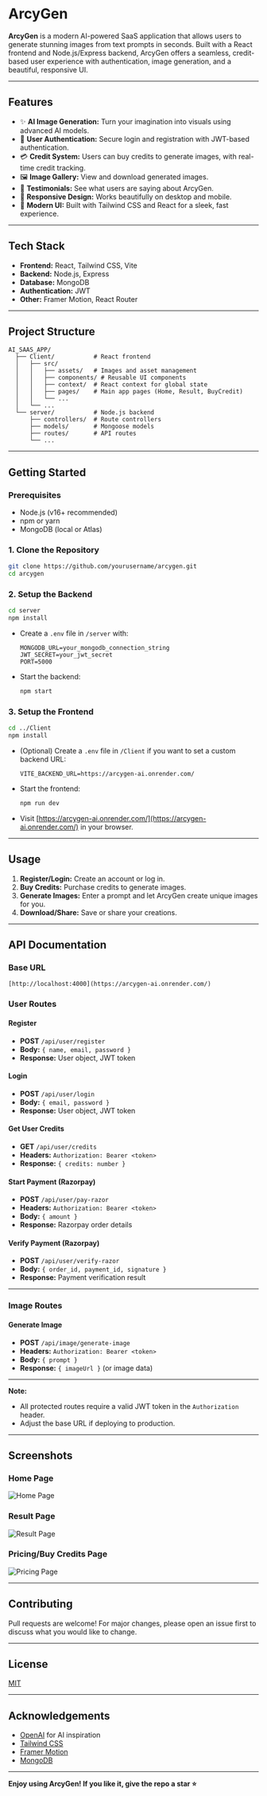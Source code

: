 # ArcyGen

**ArcyGen** is a modern AI-powered SaaS application that allows users to generate stunning images from text prompts in seconds. Built with a React frontend and Node.js/Express backend, ArcyGen offers a seamless, credit-based user experience with authentication, image generation, and a beautiful, responsive UI.

---

## Features

- ✨ **AI Image Generation:** Turn your imagination into visuals using advanced AI models.
- 👤 **User Authentication:** Secure login and registration with JWT-based authentication.
- 💳 **Credit System:** Users can buy credits to generate images, with real-time credit tracking.
- 🖼️ **Image Gallery:** View and download generated images.
- 💬 **Testimonials:** See what users are saying about ArcyGen.
- 📱 **Responsive Design:** Works beautifully on desktop and mobile.
- 🌈 **Modern UI:** Built with Tailwind CSS and React for a sleek, fast experience.

---

## Tech Stack

- **Frontend:** React, Tailwind CSS, Vite
- **Backend:** Node.js, Express
- **Database:** MongoDB
- **Authentication:** JWT
- **Other:** Framer Motion, React Router

---

## Project Structure

```
AI_SAAS_APP/
  ├── Client/           # React frontend
  │   ├── src/
  │   │   ├── assets/   # Images and asset management
  │   │   ├── components/ # Reusable UI components
  │   │   ├── context/  # React context for global state
  │   │   ├── pages/    # Main app pages (Home, Result, BuyCredit)
  │   │   └── ...       
  │   └── ...
  └── server/           # Node.js backend
      ├── controllers/  # Route controllers
      ├── models/       # Mongoose models
      ├── routes/       # API routes
      └── ...
```

---

## Getting Started

### Prerequisites

- Node.js (v16+ recommended)
- npm or yarn
- MongoDB (local or Atlas)

### 1. Clone the Repository

```bash
git clone https://github.com/yourusername/arcygen.git
cd arcygen
```

### 2. Setup the Backend

```bash
cd server
npm install
```

- Create a `.env` file in `/server` with:
  ```
  MONGODB_URL=your_mongodb_connection_string
  JWT_SECRET=your_jwt_secret
  PORT=5000
  ```

- Start the backend:
  ```bash
  npm start
  ```

### 3. Setup the Frontend

```bash
cd ../Client
npm install
```

- (Optional) Create a `.env` file in `/Client` if you want to set a custom backend URL:
  ```
  VITE_BACKEND_URL=https://arcygen-ai.onrender.com/
  ```

- Start the frontend:
  ```bash
  npm run dev
  ```

- Visit [https://arcygen-ai.onrender.com/](https://arcygen-ai.onrender.com/) in your browser.

---

## Usage

1. **Register/Login:** Create an account or log in.
2. **Buy Credits:** Purchase credits to generate images.
3. **Generate Images:** Enter a prompt and let ArcyGen create unique images for you.
4. **Download/Share:** Save or share your creations.

---

## API Documentation

### Base URL
```
[http://localhost:4000](https://arcygen-ai.onrender.com/)
```

### User Routes

#### Register
- **POST** `/api/user/register`
- **Body:** `{ name, email, password }`
- **Response:** User object, JWT token

#### Login
- **POST** `/api/user/login`
- **Body:** `{ email, password }`
- **Response:** User object, JWT token

#### Get User Credits
- **GET** `/api/user/credits`
- **Headers:** `Authorization: Bearer <token>`
- **Response:** `{ credits: number }`

#### Start Payment (Razorpay)
- **POST** `/api/user/pay-razor`
- **Headers:** `Authorization: Bearer <token>`
- **Body:** `{ amount }`
- **Response:** Razorpay order details

#### Verify Payment (Razorpay)
- **POST** `/api/user/verify-razor`
- **Body:** `{ order_id, payment_id, signature }`
- **Response:** Payment verification result

---

### Image Routes

#### Generate Image
- **POST** `/api/image/generate-image`
- **Headers:** `Authorization: Bearer <token>`
- **Body:** `{ prompt }`
- **Response:** `{ imageUrl }` (or image data)

---

**Note:**  
- All protected routes require a valid JWT token in the `Authorization` header.
- Adjust the base URL if deploying to production.

---

## Screenshots

### Home Page
![Home Page](./Client/src/assets/Home.png)

### Result Page
![Result Page](./Client/src/assets/Result.png)

### Pricing/Buy Credits Page
![Pricing Page](./Client/src/assets/BuyCredit.png)

---

## Contributing

Pull requests are welcome! For major changes, please open an issue first to discuss what you would like to change.

---

## License

[MIT](LICENSE)

---

## Acknowledgements

- [OpenAI](https://openai.com/) for AI inspiration
- [Tailwind CSS](https://tailwindcss.com/)
- [Framer Motion](https://www.framer.com/motion/)
- [MongoDB](https://www.mongodb.com/)

---

**Enjoy using ArcyGen! If you like it, give the repo a star ⭐** 
